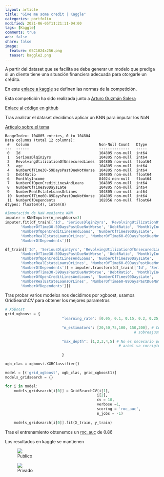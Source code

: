 ```yaml
---
layout: article
title: "Give me some credit | Kaggle"
categories: portfolio
modified: 2021-06-05T11:21:11-04:00
tags: [Kaggle]
comments: true
ads: false
share: false
image:
  feature: GSC1024x256.png
  teaser: kaggle2.png
---
```


A partir del dataset que se facilita se debe generar un modelo que prediga si un cliente tiene una situación financiera adecuada para otorgarle un crédito.

En este [enlace a kaggle](https://www.kaggle.com/c/give-me-some-credit-20210326/overview) se definen las normas de la competición.

Esta competición ha sido realizada junto a [Arturo Guzmán Solera](https://www.linkedin.com/in/arturo-guzm%C3%A1n-solera/)

[Enlace al código en github](https://github.com/FcoJavierMelo/my_projects/tree/main/Kaggle-Give%20Me%20Some%20Credit)

Tras analizar el dataset decidimos aplicar un KNN para imputar los NaN 

[Artículo sobre el tema](https://medium.com/@kyawsawhtoon/a-guide-to-knn-imputation-95e2dc496e)

```
RangeIndex: 104805 entries, 0 to 104804
Data columns (total 12 columns):
 #   Column                                Non-Null Count   Dtype  
---  ------                                --------------   -----  
 0   Id                                    104805 non-null  int64  
 1   SeriousDlqin2yrs                      104805 non-null  int64  
 2   RevolvingUtilizationOfUnsecuredLines  104805 non-null  float64
 3   age                                   104805 non-null  int64  
 4   NumberOfTime30-59DaysPastDueNotWorse  104805 non-null  int64  
 5   DebtRatio                             104805 non-null  float64
 6   MonthlyIncome                         84024 non-null   float64
 7   NumberOfOpenCreditLinesAndLoans       104805 non-null  int64  
 8   NumberOfTimes90DaysLate               104805 non-null  int64  
 9   NumberRealEstateLoansOrLines          104805 non-null  int64  
 10  NumberOfTime60-89DaysPastDueNotWorse  104805 non-null  int64  
 11  NumberOfDependents                    102056 non-null  float64
dtypes: float64(4), int64(8)
```

```python 
#Imputación de NaN mediante KNN
imputer = KNNImputer(n_neighbors=3)
imputer.fit(df_train[['Id', 'SeriousDlqin2yrs', 'RevolvingUtilizationOfUnsecuredLines', 'age',
       'NumberOfTime30-59DaysPastDueNotWorse', 'DebtRatio', 'MonthlyIncome',
       'NumberOfOpenCreditLinesAndLoans', 'NumberOfTimes90DaysLate',
       'NumberRealEstateLoansOrLines', 'NumberOfTime60-89DaysPastDueNotWorse',
       'NumberOfDependents']])

df_train[['Id', 'SeriousDlqin2yrs', 'RevolvingUtilizationOfUnsecuredLines', 'age',
       'NumberOfTime30-59DaysPastDueNotWorse', 'DebtRatio', 'MonthlyIncome',
       'NumberOfOpenCreditLinesAndLoans', 'NumberOfTimes90DaysLate',
       'NumberRealEstateLoansOrLines', 'NumberOfTime60-89DaysPastDueNotWorse',
       'NumberOfDependents']] = imputer.transform(df_train[['Id', 'SeriousDlqin2yrs', 'RevolvingUtilizationOfUnsecuredLines', 'age',
       'NumberOfTime30-59DaysPastDueNotWorse', 'DebtRatio', 'MonthlyIncome',
       'NumberOfOpenCreditLinesAndLoans', 'NumberOfTimes90DaysLate',
       'NumberRealEstateLoansOrLines', 'NumberOfTime60-89DaysPastDueNotWorse',
       'NumberOfDependents']])
```

Tras probar varios modelos nos decidimos por xgboost, usamos GridSearchCV para 
obtener los mejores parametros

```python 
# XGBoost
grid_xgboost = {
                          "learning_rate": [0.05, 0.1, 0.15, 0.2, 0.25, 0.4, 0.5],  # Cuanto más alto, mas aporta cada nuevo arbol
                          
                          "n_estimators": [20,50,75,100, 150,200], # Cuidado con poner muchos estiamdores ya que vamos a
                                                           # sobreajustar el modelo
                          
                          "max_depth": [1,2,3,4,5] # No es necesario poner una profundiad muy alta. Cada nuevo
                                                    # arbol va corrigiendo el error de los anteriores.
                          
                          }

xgb_clas = xgboost.XGBClassifier()

model = [('grid_xgboost', xgb_clas, grid_xgboost1)]
models_gridsearch = {}

for i in model:
    models_gridsearch[i[0]] = GridSearchCV(i[1],
                                          i[2],
                                          cv = 10,
                                          verbose =1,
                                          scoring = 'roc_auc',
                                          n_jobs = -1)
    
    models_gridsearch[i[0]].fit(X_train, y_train)
```

Tras el entrenamiento obtenemos un [roc_auc](https://es.wikipedia.org/wiki/Curva_ROC) de 0.86

Los resultados en kaggle se mantienen 

<figure>
	<img src="{{ site.url }}/images/GSC1.PNG">
	<figcaption>Publico</figcaption>
</figure>

<figure>
	<img src="{{ site.url }}/images/GSC2.PNG">
	<figcaption>Privado</figcaption>
</figure>  


